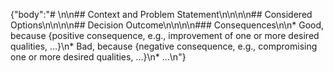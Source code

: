 {"body":"# \n\n## Context and Problem Statement\n\n\n\n## Considered Options\n\n\n\n## Decision Outcome\n\n\n\n### Consequences\n\n* Good, because {positive consequence, e.g., improvement of one or more desired qualities, …}\n* Bad, because {negative consequence, e.g., compromising one or more desired qualities, …}\n* …\n"}
